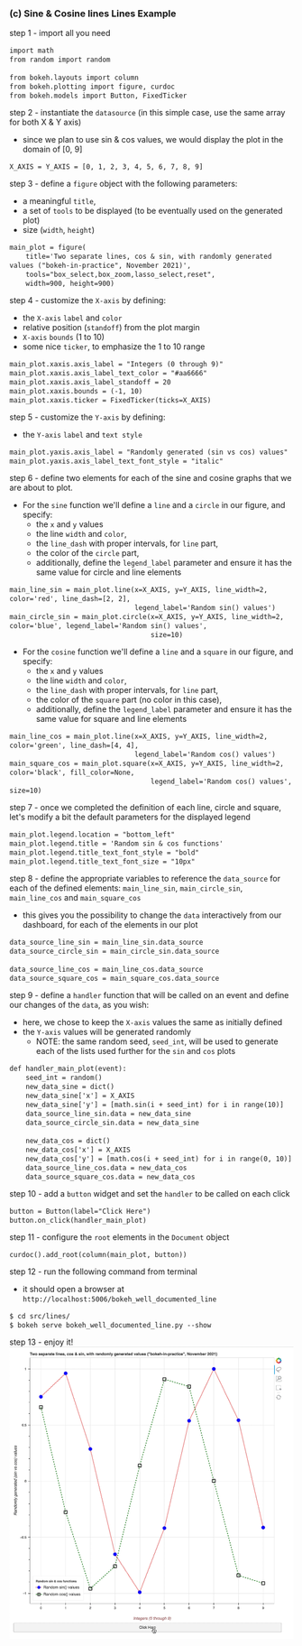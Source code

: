 ### (c) Sine & Cosine lines Lines Example
step 1 - import all you need
```
import math
from random import random

from bokeh.layouts import column
from bokeh.plotting import figure, curdoc
from bokeh.models import Button, FixedTicker
```

step 2 - instantiate the `datasource` (in this simple case, use the same array for both X & Y axis)
- since we plan to use sin & cos values, we would display the plot in the domain of [0, 9]
```
X_AXIS = Y_AXIS = [0, 1, 2, 3, 4, 5, 6, 7, 8, 9]
```

step 3 - define a `figure` object with the following parameters:
- a meaningful `title`,
- a set of `tools` to be displayed (to be eventually used on the generated plot)
- size (`width`, `height`)
```
main_plot = figure(
    title='Two separate lines, cos & sin, with randomly generated values ("bokeh-in-practice", November 2021)',
    tools="box_select,box_zoom,lasso_select,reset",
    width=900, height=900)
```

step 4 - customize the `X-axis` by defining:
- the `X-axis` `label` and  `color`
- relative position (`standoff`) from the plot margin
- `X-axis` `bounds` (1 to 10)
- some nice `ticker`, to emphasize the 1 to 10 range
```
main_plot.xaxis.axis_label = "Integers (0 through 9)"
main_plot.xaxis.axis_label_text_color = "#aa6666"
main_plot.xaxis.axis_label_standoff = 20
main_plot.xaxis.bounds = (-1, 10)
main_plot.xaxis.ticker = FixedTicker(ticks=X_AXIS)
```

step 5 - customize the `Y-axis` by defining:
- the `Y-axis` `label` and `text style`
```
main_plot.yaxis.axis_label = "Randomly generated (sin vs cos) values"
main_plot.yaxis.axis_label_text_font_style = "italic"
```

step 6 - define two elements for each of the sine and cosine graphs that we are about to plot.
- For the `sine` function we'll define a `line` and a `circle` in our figure, and specify:
  - the `x` and `y` values
  - the line `width` and `color`,
  - the `line_dash` with proper intervals, for `line` part,
  - the color of the `circle` part,
  - additionally, define the `legend_label` parameter and ensure it has the same value for circle and line elements
```
main_line_sin = main_plot.line(x=X_AXIS, y=Y_AXIS, line_width=2, color='red', line_dash=[2, 2],
                               legend_label='Random sin() values')
main_circle_sin = main_plot.circle(x=X_AXIS, y=Y_AXIS, line_width=2, color='blue', legend_label='Random sin() values',
                                   size=10)
```

- For the `cosine` function we'll define a `line` and a `square` in our figure, and specify:
  - the `x` and `y` values
  - the line `width` and `color`,
  - the `line_dash` with proper intervals, for `line` part,
  - the color of the `square` part (no color in this case),
  - additionally, define the `legend_label` parameter and ensure it has the same value for square and line elements
```
main_line_cos = main_plot.line(x=X_AXIS, y=Y_AXIS, line_width=2, color='green', line_dash=[4, 4],
                               legend_label='Random cos() values')
main_square_cos = main_plot.square(x=X_AXIS, y=Y_AXIS, line_width=2, color='black', fill_color=None,
                                   legend_label='Random cos() values', size=10)
```

step 7 - once we completed the definition of each line, circle and square, let's modify a bit the default
parameters for the displayed legend
```
main_plot.legend.location = "bottom_left"
main_plot.legend.title = 'Random sin & cos functions'
main_plot.legend.title_text_font_style = "bold"
main_plot.legend.title_text_font_size = "10px"
```


step 8 - define the appropriate variables to reference the `data_source` for each of the defined elements: 
`main_line_sin`, `main_circle_sin`, `main_line_cos` and `main_square_cos`
- this gives you the possibility to change the `data` interactively from our dashboard, 
for each of the elements in our plot
```
data_source_line_sin = main_line_sin.data_source
data_source_circle_sin = main_circle_sin.data_source

data_source_line_cos = main_line_cos.data_source
data_source_square_cos = main_square_cos.data_source
```

step 9 - define a `handler` function that will be called on an event and define our changes
of the `data`, as you wish:
- here, we chose to keep the `X-axis` values the same as initially defined
- the `Y-axis` values will be generated randomly
  - NOTE: the same random seed, `seed_int`, will be used to generate each of the lists used further for the `sin` 
  and `cos` plots
```
def handler_main_plot(event):
    seed_int = random()
    new_data_sine = dict()
    new_data_sine['x'] = X_AXIS
    new_data_sine['y'] = [math.sin(i + seed_int) for i in range(10)]
    data_source_line_sin.data = new_data_sine
    data_source_circle_sin.data = new_data_sine

    new_data_cos = dict()
    new_data_cos['x'] = X_AXIS
    new_data_cos['y'] = [math.cos(i + seed_int) for i in range(0, 10)]
    data_source_line_cos.data = new_data_cos
    data_source_square_cos.data = new_data_cos
```

step 10 - add a `button` widget and set the `handler` to be called on each click
```
button = Button(label="Click Here")
button.on_click(handler_main_plot)
```

step 11 - configure the `root` elements in the `Document` object
```
curdoc().add_root(column(main_plot, button))
```

step 12 - run the following command from terminal
- it should open a browser at `http://localhost:5006/bokeh_well_documented_line`
```
$ cd src/lines/
$ bokeh serve bokeh_well_documented_line.py --show
```

step 13 - enjoy it!
![bokeh_simple_line.gif](../../images/lines/c_bokeh_two_lines.gif)